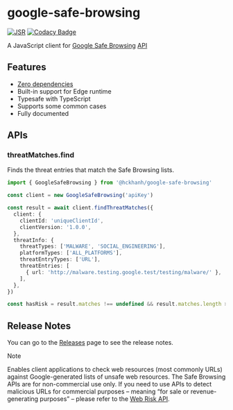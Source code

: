 # google-safe-browsing

[![JSR](https://jsr.io/badges/@hckhanh/google-safe-browsing)](https://jsr.io/@hckhanh/google-safe-browsing)
[![Codacy Badge](https://app.codacy.com/project/badge/Grade/be4f5f8019a743f3878358399c110a36)](https://app.codacy.com/gh/hckhanh/google-safe-browsing/dashboard)

A JavaScript client for [Google Safe Browsing](https://safebrowsing.google.com) [API](https://developers.google.com/safe-browsing)

## Features

- [Zero dependencies](https://jsr.io/@hckhanh/google-safe-browsing/dependencies)
- Built-in support for Edge runtime
- Typesafe with TypeScript
- Supports some common cases
- Fully documented

## APIs

### threatMatches.find

Finds the threat entries that match the Safe Browsing lists.

```ts
import { GoogleSafeBrowsing } from '@hckhanh/google-safe-browsing'

const client = new GoogleSafeBrowsing('apiKey')

const result = await client.findThreatMatches({
  client: {
    clientId: 'uniqueClientId',
    clientVersion: '1.0.0',
  },
  threatInfo: {
    threatTypes: ['MALWARE', 'SOCIAL_ENGINEERING'],
    platformTypes: ['ALL_PLATFORMS'],
    threatEntryTypes: ['URL'],
    threatEntries: [
      { url: 'http://malware.testing.google.test/testing/malware/' },
    ],
  },
})

const hasRisk = result.matches !== undefined && result.matches.length > 0
```

## Release Notes

You can go to the [Releases](https://github.com/hckhanh/google-safe-browsing/releases) page to see the release notes.

> [!NOTE]
> Enables client applications to check web resources (most commonly URLs)
> against Google-generated lists of unsafe web resources.
> The Safe Browsing APIs are for non-commercial use only.
> If you need to use APIs to detect malicious URLs for commercial purposes –
> meaning “for sale or revenue-generating purposes” –
> please refer to the [Web Risk API](https://github.com/hckhanh/google-web-risk).

